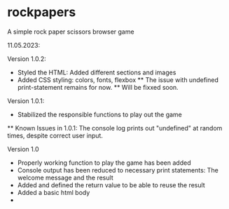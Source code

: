 # rockpapers
A simple rock paper scissors browser game

11.05.2023: 

Version 1.0.2: 

- Styled the HTML: Added different sections and images 
- Added CSS styling: colors, fonts, flexbox 
** The issue with undefined print-statement remains for now. 
** Will be fixxed soon.

Version 1.0.1: 

- Stabilized the responsible functions to play out the game 

** Known Issues in 1.0.1: 
The console log prints out "undefined" at random times, despite correct user input. 

Version 1.0 

- Properly working function to play the game has been added 
- Console output has been reduced to necessary print statements: The welcome message and the result 
- Added and defined the return value to be able to reuse the result 
- Added a basic html body 
- 
